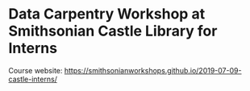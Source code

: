 # Data Carpentry Workshop at Smithsonian Castle Library for Interns

Course website: https://smithsonianworkshops.github.io/2019-07-09-castle-interns/
